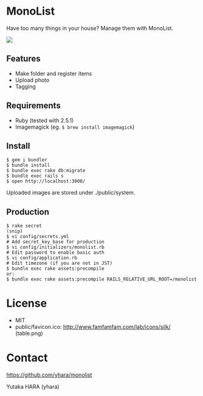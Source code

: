 MonoList
========

Have too many things in your house? Manage them with MonoList.

![](http://gyazo.com/d69acf3db561a456422821c34c742da7.png)

Features
--------

* Make folder and register items
* Upload photo
* Tagging

Requirements
------------

* Ruby (tested with 2.5.1)
* Imagemagick (eg. `$ brew install imagemagick`)

Install
-------

    $ gem i bundler
    $ bundle install
    $ bundle exec rake db:migrate
    $ bundle exec rails s
    $ open http://localhost:3000/

Uploaded images are stored under ./public/system.

Production
----------

    $ rake secret
    (snip)
    $ vi config/secrets.yml
    # Add secret_key_base for production
    $ vi config/initializers/monolist.rb
    # Edit password to enable basic auth
    $ vi config/application.rb
    # Edit timezone (if you are not in JST)
    $ bundle exec rake assets:precompile
    or:
    $ bundle exec rake assets:precompile RAILS_RELATIVE_URL_ROOT=/monolist

License
=======

* MIT
* public/favicon.ico: http://www.famfamfam.com/lab/icons/silk/ (table.png)

Contact
=======

https://github.com/yhara/monolist

Yutaka HARA (yhara)
